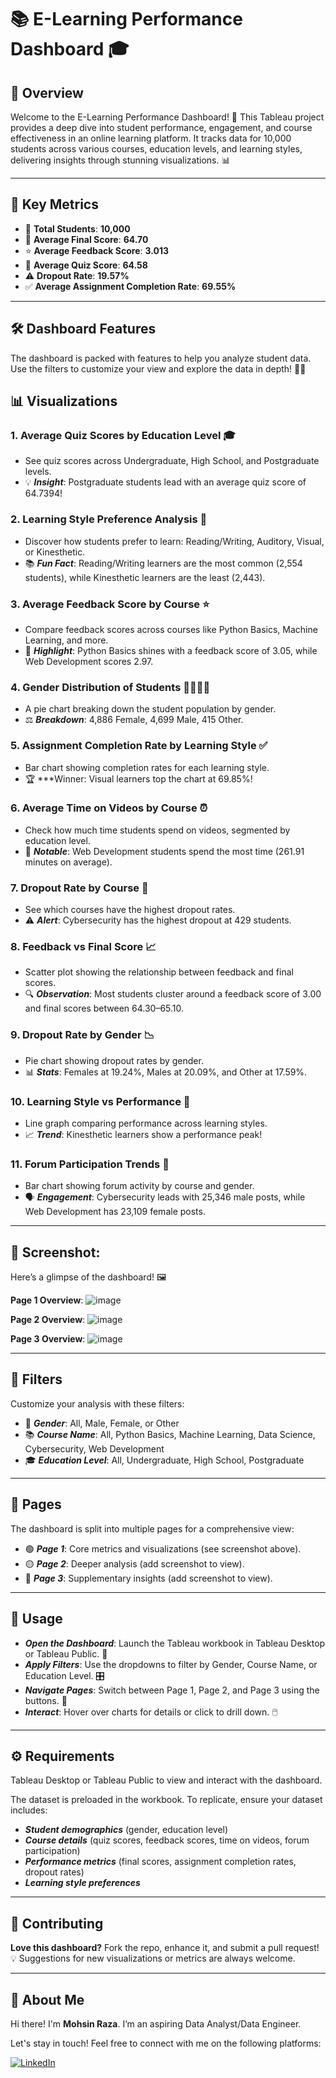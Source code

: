 # **📚 E-Learning Performance Dashboard 🎓**


## 🌟 Overview

Welcome to the E-Learning Performance Dashboard! 🚀 This Tableau project provides a deep dive into student performance, engagement, and course effectiveness in an online learning platform. It tracks data for 10,000 students across various courses, education levels, and learning styles, delivering insights through stunning visualizations. 📊

---

## 🔑 Key Metrics

- 👥 ****Total Students****: **10,000**  
- 🎯 ****Average Final Score****: **64.70**  
- ⭐ ****Average Feedback Score****: **3.013**  
- 📝 ****Average Quiz Score****: **64.58**  
- ⚠️ ****Dropout Rate****: **19.57%**  
- ✅ ****Average Assignment Completion Rate****: **69.55%**

---

## 🛠️ Dashboard Features

The dashboard is packed with features to help you analyze student data. Use the filters to customize your view and explore the data in depth! 🕵️‍♀️


## 📊 Visualizations


### 1. Average Quiz Scores by Education Level 🎓  

- See quiz scores across Undergraduate, High School, and Postgraduate levels.  
- 💡 ***Insight***: Postgraduate students lead with an average quiz score of 64.7394!



### 2. Learning Style Preference Analysis 🧠  

- Discover how students prefer to learn: Reading/Writing, Auditory, Visual, or Kinesthetic.
- 📚 ***Fun Fact***: Reading/Writing learners are the most common (2,554 students), while Kinesthetic learners are the least (2,443).



### 3. Average Feedback Score by Course ⭐  

- Compare feedback scores across courses like Python Basics, Machine Learning, and more.  
- 🌟 ***Highlight***: Python Basics shines with a feedback score of 3.05, while Web Development scores 2.97.



### 4. Gender Distribution of Students 👩‍🎓👨‍🎓  

- A pie chart breaking down the student population by gender.  
- ⚖️ ***Breakdown***: 4,886 Female, 4,699 Male, 415 Other.



### 5. Assignment Completion Rate by Learning Style ✅  

- Bar chart showing completion rates for each learning style.  
- 🏆 ***Winner: Visual learners top the chart at 69.85%!



### 6. Average Time on Videos by Course ⏰  

- Check how much time students spend on videos, segmented by education level.  
- 🎥 ***Notable***: Web Development students spend the most time (261.91 minutes on average).



### 7. Dropout Rate by Course 🚪  

- See which courses have the highest dropout rates.  
- ⚠️ ***Alert***: Cybersecurity has the highest dropout at 429 students.



### 8. Feedback vs Final Score 📈  

- Scatter plot showing the relationship between feedback and final scores.  
- 🔍 ***Observation***: Most students cluster around a feedback score of 3.00 and final scores between 64.30–65.10.



### 9. Dropout Rate by Gender 📉  

- Pie chart showing dropout rates by gender.  
- 📊 ***Stats***: Females at 19.24%, Males at 20.09%, and Other at 17.59%.



### 10. Learning Style vs Performance 📅  

- Line graph comparing performance across learning styles.  
- 📈 ***Trend***: Kinesthetic learners show a performance peak!



### 11. Forum Participation Trends 💬  

- Bar chart showing forum activity by course and gender.  
- 🗣️ ***Engagement***: Cybersecurity leads with 25,346 male posts, while Web Development has 23,109 female posts.

---

## 🎨 Screenshot:

Here’s a glimpse of the dashboard! 🖼️  

**Page 1 Overview**: ![image](https://github.com/user-attachments/assets/6c0c237f-2737-46ed-a441-53b6f246abad)

**Page 2 Overview**: ![image](https://github.com/user-attachments/assets/f00d1805-49c4-422d-b978-6081c6ce9be4)

**Page 3 Overview**: ![image](https://github.com/user-attachments/assets/ea44b313-feea-434f-9054-64af2ca3a60b)

---

## 🧩 Filters

Customize your analysis with these filters:  


- 👤 ***Gender***: All, Male, Female, or Other  
- 📚 ***Course Name***: All, Python Basics, Machine Learning, Data Science, Cybersecurity, Web Development  
- 🎓 ***Education Level***: All, Undergraduate, High School, Postgraduate

---

## 📄 Pages

The dashboard is split into multiple pages for a comprehensive view:  


- 🟢 ***Page 1***: Core metrics and visualizations (see screenshot above).
- 🟡 ***Page 2***: Deeper analysis (add screenshot to view).  
- 🔴 ***Page 3***: Supplementary insights (add screenshot to view).

---

## 🚀 Usage

- ***Open the Dashboard***: Launch the Tableau workbook in Tableau Desktop or Tableau Public. 📂   
- ***Apply Filters***: Use the dropdowns to filter by Gender, Course Name, or Education Level. 🎛️  
- ***Navigate Pages***: Switch between Page 1, Page 2, and Page 3 using the buttons. 📑  
- ***Interact***: Hover over charts for details or click to drill down. 🖱️

---

## ⚙️ Requirements

Tableau Desktop or Tableau Public to view and interact with the dashboard.  

The dataset is preloaded in the workbook. To replicate, ensure your dataset includes:  

  - ***Student demographics*** (gender, education level)  
  - ***Course details*** (quiz scores, feedback scores, time on videos, forum participation)  
  - ***Performance metrics*** (final scores, assignment completion rates, dropout rates)  
  - ***Learning style preferences***

---

## 🤝 Contributing

**Love this dashboard?** Fork the repo, enhance it, and submit a pull request! 💡 Suggestions for new visualizations or metrics are always welcome.  

---

## 🌟 About Me

Hi there! I'm **Mohsin Raza**. I’m an aspiring Data Analyst/Data Engineer.

Let's stay in touch! Feel free to connect with me on the following platforms:

[![LinkedIn](https://img.shields.io/badge/LinkedIn-0077B5?style=for-the-badge&logo=linkedin&logoColor=white)](https://www.linkedin.com/in/mohsin--raza/)
